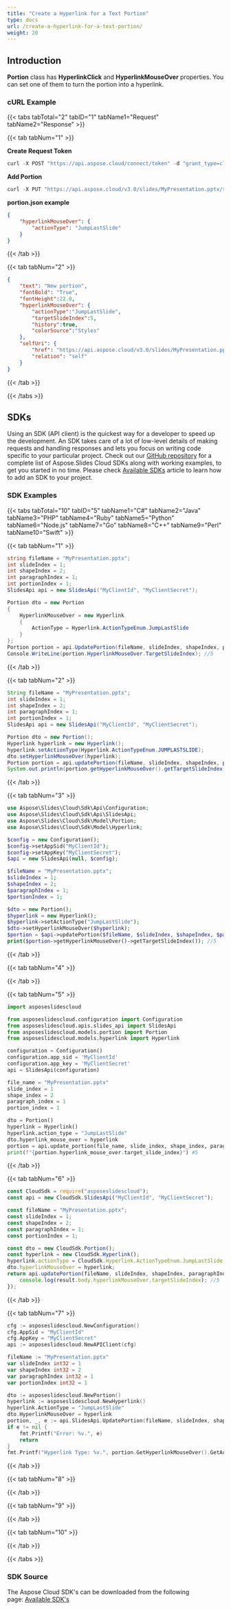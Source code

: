 ```yaml
---
title: "Create a Hyperlink for a Text Portion"
type: docs
url: /create-a-hyperlink-for-a-text-portion/
weight: 20
---
```


## **Introduction**
**Portion** class has **HyperlinkClick** and **HyperlinkMouseOver** properties. You can set one of them to turn the portion into a hyperlink.

### **cURL Example**
{{< tabs tabTotal="2" tabID="1" tabName1="Request" tabName2="Response" >}}

{{< tab tabNum="1" >}}

**Create Request Token**

```java
curl -X POST "https://api.aspose.cloud/connect/token" -d "grant_type=client_credentials&client_id=MyClientId&client_secret=MyClientSecret" -H "Content-Type: application/x-www-form-urlencoded" -H "Accept: application/json"
```

**Add Portion**

```java
curl -X PUT "https://api.aspose.cloud/v3.0/slides/MyPresentation.pptx/slides/1/shapes/2/paragraphs/3/portions/1" -d "@portion.json" -H "Content-Type: text/json" -H "Authorization: Bearer AuthToken"
```

**portion.json example**

```json
{
    "hyperlinkMouseOver": {
        "actionType": "JumpLastSlide"
    }
}
```

{{< /tab >}}

{{< tab tabNum="2" >}}

```json
{
    "text": "New portion",
    "fontBold": "True",
    "fontHeight":22.0,
    "hyperlinkMouseOver": {
        "actionType":"JumpLastSlide",
        "targetSlideIndex":5,
        "history":true,
        "colorSource":"Styles"
    },
    "selfUri": {
        "href": "https://api.aspose.cloud/v3.0/slides/MyPresentation.pptx/slides/1/shapes/2/paragraphs/3/portions/1",
        "relation": "self"
    }
}
```

{{< /tab >}}

{{< /tabs >}}
## **SDKs**
Using an SDK (API client) is the quickest way for a developer to speed up the development. An SDK takes care of a lot of low-level details of making requests and handling responses and lets you focus on writing code specific to your particular project. Check out our [GitHub repository](https://github.com/aspose-slides-cloud) for a complete list of Aspose.Slides Cloud SDKs along with working examples, to get you started in no time. Please check [Available SDKs](/slides/available-sdks/) article to learn how to add an SDK to your project.
### **SDK Examples**
{{< tabs tabTotal="10" tabID="5" tabName1="C#" tabName2="Java" tabName3="PHP" tabName4="Ruby" tabName5="Python" tabName6="Node.js" tabName7="Go" tabName8="C++" tabName9="Perl" tabName10="Swift" >}}

{{< tab tabNum="1" >}}

```csharp
string fileName = "MyPresentation.pptx";
int slideIndex = 1;
int shapeIndex = 2;
int paragraphIndex = 1;
int portionIndex = 1;
SlidesApi api = new SlidesApi("MyClientId", "MyClientSecret");

Portion dto = new Portion
{
    HyperlinkMouseOver = new Hyperlink
    {
        ActionType = Hyperlink.ActionTypeEnum.JumpLastSlide
    }
};
Portion portion = api.UpdatePortion(fileName, slideIndex, shapeIndex, paragraphIndex, portionIndex, dto);
Console.WriteLine(portion.HyperlinkMouseOver.TargetSlideIndex); //5
```

{{< /tab >}}

{{< tab tabNum="2" >}}

```java
String fileName = "MyPresentation.pptx";
int slideIndex = 1;
int shapeIndex = 2;
int paragraphIndex = 1;
int portionIndex = 1;
SlidesApi api = new SlidesApi("MyClientId", "MyClientSecret");

Portion dto = new Portion();
Hyperlink hyperlink = new Hyperlink();
hyperlink.setActionType(Hyperlink.ActionTypeEnum.JUMPLASTSLIDE);
dto.setHyperlinkMouseOver(hyperlink);
Portion portion = api.updatePortion(fileName, slideIndex, shapeIndex, paragraphIndex, portionIndex, dto, null, null, null, null);
System.out.println(portion.getHyperlinkMouseOver().getTargetSlideIndex()); //5
```

{{< /tab >}}

{{< tab tabNum="3" >}}

```php
use Aspose\Slides\Cloud\Sdk\Api\Configuration;
use Aspose\Slides\Cloud\Sdk\Api\SlidesApi;
use Aspose\Slides\Cloud\Sdk\Model\Portion;
use Aspose\Slides\Cloud\Sdk\Model\Hyperlink;

$config = new Configuration();
$config->setAppSid("MyClientId");
$config->setAppKey("MyClientSecret");
$api = new SlidesApi(null, $config);

$fileName = "MyPresentation.pptx";
$slideIndex = 1;
$shapeIndex = 2;
$paragraphIndex = 1;
$portionIndex = 1;

$dto = new Portion();
$hyperlink = new Hyperlink();
$hyperlink->setActionType("JumpLastSlide");
$dto->setHyperlinkMouseOver($hyperlink);
$portion = $api->updatePortion($fileName, $slideIndex, $shapeIndex, $paragraphIndex, $portionIndex, $dto);
print($portion->getHyperlinkMouseOver()->getTargetSlideIndex()); //5
```

{{< /tab >}}

{{< tab tabNum="4" >}}

{{< /tab >}}

{{< tab tabNum="5" >}}

```python
import asposeslidescloud

from asposeslidescloud.configuration import Configuration
from asposeslidescloud.apis.slides_api import SlidesApi
from asposeslidescloud.models.portion import Portion
from asposeslidescloud.models.hyperlink import Hyperlink

configuration = Configuration()
configuration.app_sid = 'MyClientId'
configuration.app_key = 'MyClientSecret'
api = SlidesApi(configuration)

file_name = "MyPresentation.pptx"
slide_index = 1
shape_index = 2
paragraph_index = 1
portion_index = 1

dto = Portion()
hyperlink = Hyperlink()
hyperlink.action_type = "JumpLastSlide"
dto.hyperlink_mouse_over = hyperlink
portion = api.update_portion(file_name, slide_index, shape_index, paragraph_index, portion_index, dto)
print(f"{portion.hyperlink_mouse_over.target_slide_index}") #5
```

{{< /tab >}}

{{< tab tabNum="6" >}}

```javascript
const CloudSdk = require("asposeslidescloud");
const api = new CloudSdk.SlidesApi("MyClientId", "MyClientSecret");

const fileName = "MyPresentation.pptx";
const slideIndex = 1;
const shapeIndex = 2;
const paragraphIndex = 1;
const portionIndex = 1;

const dto = new CloudSdk.Portion();
const hyperlink = new CloudSdk.Hyperlink();
hyperlink.actionType = CloudSdk.Hyperlink.ActionTypeEnum.JumpLastSlide;
dto.hyperlinkMouseOver = hyperlink;
return api.updatePortion(fileName, slideIndex, shapeIndex, paragraphIndex, portionIndex, dto).then(result => {
    console.log(result.body.hyperlinkMouseOver.targetSlideIndex); //5
});
```

{{< /tab >}}

{{< tab tabNum="7" >}}

```go
cfg := asposeslidescloud.NewConfiguration()
cfg.AppSid = "MyClientId"
cfg.AppKey = "MyClientSecret"
api := asposeslidescloud.NewAPIClient(cfg)

fileName := "MyPresentation.pptx"
var slideIndex int32 = 1
var shapeIndex int32 = 2
var paragraphIndex int32 = 1
var portionIndex int32 = 1

dto := asposeslidescloud.NewPortion()
hyperlink := asposeslidescloud.NewHyperlink()
hyperlink.ActionType = "JumpLastSlide"
dto.HyperlinkMouseOver = hyperlink
portion, _, e := api.SlidesApi.UpdatePortion(fileName, slideIndex, shapeIndex, paragraphIndex, portionIndex, dto, "", "", "", "")
if e != nil {
    fmt.Printf("Error: %v.", e)
    return
}
fmt.Printf("Hyperlink Type: %v.", portion.GetHyperlinkMouseOver().GetActionType())
```

{{< /tab >}}

{{< tab tabNum="8" >}}

{{< /tab >}}

{{< tab tabNum="9" >}}

{{< /tab >}}

{{< tab tabNum="10" >}}

{{< /tab >}}

{{< /tabs >}}

### **SDK Source**
The Aspose Cloud SDK's can be downloaded from the following page: [Available SDK's](/slides/available-sdks/)
